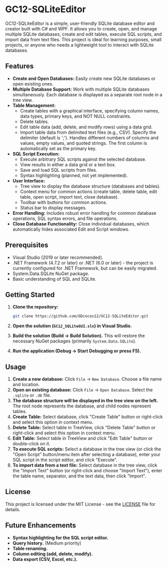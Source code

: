 # GC12-SQLiteEditor

GC12-SQLiteEditor is a simple, user-friendly SQLite database editor and creator built with C# and WPF.  It allows you to create, open, and manage multiple SQLite databases, create and edit tables, execute SQL scripts, and import data from text files. This project is ideal for learning purposes, small projects, or anyone who needs a lightweight tool to interact with SQLite databases.

## Features

*   **Create and Open Databases:** Easily create new SQLite databases or open existing ones.
*   **Multiple Database Support:**  Work with multiple SQLite databases simultaneously. Each database is displayed as a separate root node in a tree view.
*   **Table Management:**
    *   Create tables with a graphical interface, specifying column names, data types, primary keys, and NOT NULL constraints.
    *   Delete tables.
    *   Edit table data (add, delete, and modify rows) using a data grid.
    *  Import table data from delimited text files (e.g., CSV).  Specify the delimiter (default is ';').  Handles different numbers of columns and values, empty values, and quoted strings. The first column is automatically set as the primary key.
*   **SQL Script Execution:**
    *   Execute arbitrary SQL scripts against the selected database.
    *   View results in either a data grid or a text box.
    *   Save and load SQL scripts from files.
    *   Syntax highlighting (planned, not yet implemented).
*   **User Interface:**
    *   Tree view to display the database structure (databases and tables).
    *   Context menu for common actions (create table, delete table, edit table, open script, import text, close database).
    *   Toolbar with buttons for common actions.
    *   Status bar to display messages.
*  **Error Handling:** Includes robust error handling for common database operations, SQL syntax errors, and file operations.
*  **Close Database Functionality:** Close individual databases, which automatically hides associated Edit and Script windows.

## Prerequisites

*   Visual Studio (2019 or later recommended).
*   .NET Framework (4.7.2 or later) or .NET (6.0 or later) - the project is currently configured for .NET Framework, but can be easily migrated.
*  System.Data.SQLite NuGet package.
* Basic understanding of SQL and SQLite.

## Getting Started

1.  **Clone the repository:**

    ```bash
    git clone https://github.com/GDcocos12/GC12-SQLiteEditor.git
    ```

2.  **Open the solution (`GC12_SQLiteGUI.sln`) in Visual Studio.**

3.  **Build the solution (Build -> Build Solution).**  This will restore the necessary NuGet packages (primarily `System.Data.SQLite`).

4.  **Run the application (Debug -> Start Debugging or press F5).**

## Usage

1.  **Create a new database:** Click `File` -> `New Database`.  Choose a file name and location.
2.  **Open an existing database:** Click `File` -> `Open Database`.  Select the `.sqlite` or `.db` file.
3.  **The database structure will be displayed in the tree view on the left.**  The root node represents the database, and child nodes represent tables.
4.  **Create Table:** Select database, click "Create Table" button or right-click and select this option in context menu.
5.  **Delete Table:** Select table in TreeView, click "Delete Table" button or right-click and select this option in context menu.
6.  **Edit Table:** Select table in TreeView and click "Edit Table" button or double-click on it.
7.  **To execute SQL scripts:**  Select a database in the tree view (or click the "Open Script" button/menu item after selecting a database), enter your SQL script in the script editor, and click "Execute".
8.  **To import data from a text file:** Select database in the tree view, click the "Import Text" button (or right-click and choose "Import Text"), enter the table name, separator, and the text data, then click "Import".

## License

This project is licensed under the MIT License - see the [LICENSE](LICENSE) file for details.

## Future Enhancements

*   **Syntax highlighting for the SQL script editor.**
*   **Query history.** (Medium priority)
*   **Table renaming.**
*   **Column editing (add, delete, modify).**
*   **Data export (CSV, Excel, etc.).**
